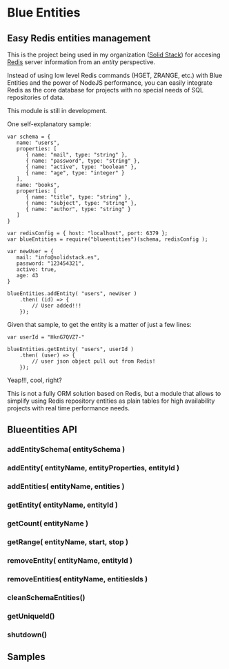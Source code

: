 # Blue Entities

## Easy Redis entities management

This is the project being used in my organization ([Solid Stack](http://www.solid-stack.com)) for accesing [Redis](https://redis.io)  server information from an *entity* perspective.

Instead of using low level Redis commands (HGET, ZRANGE, etc.) with Blue Entities and the power of NodeJS performance, you can easily integrate Redis as the core database for projects with no special needs of SQL repositories of data.

This module is still in development.

One self-explanatory sample:

```
var schema = {
   name: "users",
   properties: [
      { name: "mail", type: "string" },
      { name: "password", type: "string" },
      { name: "active", type: "boolean" },
      { name: "age", type: "integer" }
   ],
   name: "books",
   properties: [
      { name: "title", type: "string" },
      { name: "subject", type: "string" },
      { name: "author", type: "string" }      
   ]
}

var redisConfig = { host: "localhost", port: 6379 };
var blueEntities = require("blueentities")(schema, redisConfig );

var newUser = {
   mail: "info@solidstack.es",
   password: "123454321",
   active: true,
   age: 43
}

blueEntities.addEntity( "users", newUser )
	.then( (id) => {
		// User added!!!
	});

```

Given that sample, to get the entity is a matter of just a few lines:

```
var userId = "HknG7QVZ7-"

blueEntities.getEntity( "users", userId )
	.then( (user) => {
		// user json object pull out from Redis!
	});
```

Yeap!!!, cool, right?

This is not a fully ORM solution based on Redis, but a module that allows to simplify using Redis repository entities as plain tables for high availability projects with real time performance needs.

## Blueentities API

### addEntitySchema( entitySchema )

### addEntity( entityName, entityProperties, entityId )

### addEntities( entityName, entities )

### getEntity( entityName, entityId )

### getCount( entityName )

### getRange( entityName, start, stop )

### removeEntity( entityName, entityId )

### removeEntities( entityName, entitiesIds )

### cleanSchemaEntities()

### getUniqueId()

### shutdown()

## Samples